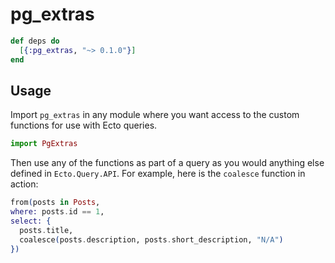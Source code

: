 # pg_extras

```elixir
def deps do
  [{:pg_extras, "~> 0.1.0"}]
end
```

## Usage

Import `pg_extras` in any module where you want access to the custom
functions for use with Ecto queries.

```elixir
import PgExtras
```

Then use any of the functions as part of a query as you would anything else
defined in `Ecto.Query.API`. For example, here is the `coalesce` function in
action:

```elixir
from(posts in Posts,
where: posts.id == 1,
select: {
  posts.title,
  coalesce(posts.description, posts.short_description, "N/A")
})
```
